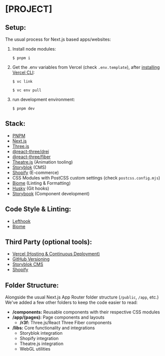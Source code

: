 # [PROJECT]

## Setup:

The usual process for Next.js based apps/websites:

1. Install node modules:

   `$ pnpm i`

2. Get the .env variables from Vercel (check `.env.template`), after [installing Vercel CLI](https://vercel.com/docs/cli):

   `$ vc link`

   `$ vc env pull`

3. run development environment:

   `$ pnpm dev`

## Stack:

- [PNPM](https://pnpm.io/)
- [Next.js](https://nextjs.org/)
- [Three.js](https://threejs.org/)
- [@react-three/drei](https://github.com/pmndrs/drei)
- [@react-three/fiber](https://docs.pmnd.rs/react-three-fiber/getting-started/introduction)
- [Theatre.js](https://www.theatrejs.com/) (Animation tooling)
- [Storyblok](https://www.storyblok.com/) (CMS)
- [Shopify](https://www.shopify.com/) (E-commerce)
- CSS Modules with PostCSS custom settings (check `postcss.config.mjs`)
- [Biome](https://biomejs.dev/) (Linting & Formatting)
- [Husky](https://typicode.github.io/husky/) (Git hooks)
- [Storybook](https://storybook.js.org/) (Component development)

## Code Style & Linting:

- [Lefthook](https://github.com/evilmartians/lefthook)
- [Biome](https://biomejs.dev/)

## Third Party (optional tools):

- [Vercel (Hosting & Continuous Deployment)](https://vercel.com/home)
- [GitHub Versioning](https://github.com/)
- [Storyblok CMS](https://www.storyblok.com/)
- [Shopify](https://www.shopify.com/)

## Folder Structure:

Alongside the usual Next.js App Router folder structure (`/public`, `/app`, etc.) We've added a few other folders to keep the code easier to read:

- **/components:** Reusable components with their respective CSS modules
- **/app/(pages):** Page components and layouts
  - **/r3f:** Three.js/React Three Fiber components
- **/libs:** Core functionality and integrations
  - Storyblok integration
  - Shopify integration
  - Theatre.js integration
  - WebGL utilities
